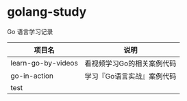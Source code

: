 # golang-study

Go 语言学习记录

| 项目名             | 说明                       |
| ------------------ | -------------------------- |
| learn-go-by-videos | 看视频学习Go的相关案例代码 |
| go-in-action       | 学习『Go语言实战』案例代码 |
| test               |                            |


